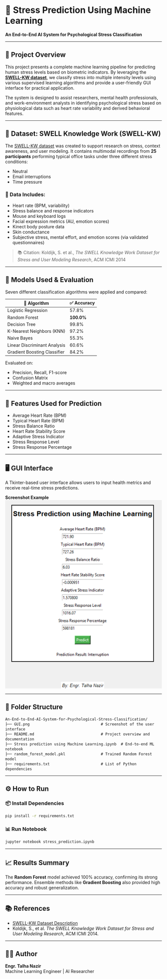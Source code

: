 
# 🧠 Stress Prediction Using Machine Learning
**An End-to-End AI System for Psychological Stress Classification**

---

## 📌 Project Overview

This project presents a complete machine learning pipeline for predicting human stress levels based on biometric indicators. By leveraging the **[SWELL-KW dataset](https://cs.ru.nl/~skoldijk/SWELL-KW/Dataset.html)**, we classify stress into multiple intensity levels using various supervised learning algorithms and provide a user-friendly GUI interface for practical application.

The system is designed to assist researchers, mental health professionals, and work-environment analysts in identifying psychological stress based on physiological data such as heart rate variability and derived behavioral features.

---

## 🧬 Dataset: SWELL Knowledge Work (SWELL-KW)

The [SWELL-KW dataset](https://cs.ru.nl/~skoldijk/SWELL-KW/Dataset.html) was created to support research on stress, context awareness, and user modeling. It contains multimodal recordings from **25 participants** performing typical office tasks under three different stress conditions:

- Neutral
- Email interruptions
- Time pressure

### 🧪 Data Includes:
- Heart rate (BPM, variability)
- Stress balance and response indicators
- Mouse and keyboard logs
- Facial expression metrics (AU, emotion scores)
- Kinect body posture data
- Skin conductance
- Subjective stress, mental effort, and emotion scores (via validated questionnaires)

> 📚 Citation:
> Koldijk, S. et al., *The SWELL Knowledge Work Dataset for Stress and User Modeling Research*, ACM ICMI 2014

---

## 🧠 Models Used & Evaluation

Seven different classification algorithms were applied and compared:

| 🔢 Algorithm                     | ✅ Accuracy |
|----------------------------------|-------------|
| Logistic Regression              | 57.8%       |
| Random Forest                    | **100.0%**  |
| Decision Tree                    | 99.8%       |
| K-Nearest Neighbors (KNN)        | 97.2%       |
| Naive Bayes                      | 55.3%       |
| Linear Discriminant Analysis     | 60.6%       |
| Gradient Boosting Classifier     | 84.2%       |

Evaluated on:
- Precision, Recall, F1-score
- Confusion Matrix
- Weighted and macro averages

---

## 🧩 Features Used for Prediction
- Average Heart Rate (BPM)
- Typical Heart Rate (BPM)
- Stress Balance Ratio
- Heart Rate Stability Score
- Adaptive Stress Indicator
- Stress Response Level
- Stress Response Percentage

---

## 🖥️ GUI Interface

A Tkinter-based user interface allows users to input health metrics and receive real-time stress predictions.

**Screenshot Example**  
![GUI Screenshot](https://github.com/Engr-Talha-Nazir/An-End-to-End-AI-System-for-Psychological-Stress-Classification/blob/main/GUI%20.png)

---

## 📂 Folder Structure

```
An-End-to-End-AI-System-for-Psychological-Stress-Classification/
├── GUI.png                                # Screenshot of the user interface
├── README.md                              # Project overview and documentation
├── Stress prediction using Machine Learning.ipynb  # End-to-end ML notebook
├── random_forest_model.pkl                # Trained Random Forest model
├── requirements.txt                       # List of Python dependencies

```

---

## ⚙️ How to Run

### 📦 Install Dependencies
```bash
pip install -r requirements.txt
```

### 📊 Run Notebook
```bash
jupyter notebook stress_prediction.ipynb
```


---

## 📈 Results Summary

The **Random Forest** model achieved 100% accuracy, confirming its strong performance. Ensemble methods like **Gradient Boosting** also provided high accuracy and robust generalization.

---

## 📚 References

- [SWELL-KW Dataset Description](https://cs.ru.nl/~skoldijk/SWELL-KW/Dataset.html)
- Koldijk, S., et al. *The SWELL Knowledge Work Dataset for Stress and User Modeling Research*, ACM ICMI 2014.

---

## 👨‍💻 Author

**Engr. Talha Nazir**  
Machine Learning Engineer | AI Researcher  


